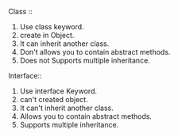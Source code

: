 <!--3. what is the differnce between class and interface-->

Class ::

1. Use class keyword.
2. create in Object.
3. It can inherit another class.
4. Don't allows you to contain abstract methods.
5. Does not Supports multiple inheritance.

Interface::

1. Use interface Keyword. 
2. can't created object.
3. It can't inherit another class.
4. Allows you to contain abstract methods.
5. Supports multiple inheritance.